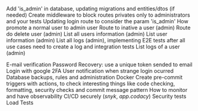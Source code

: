 Add 'is_admin' in database, updating migrations and entities/dtos (if needed)
Create middleware to block routes privates only to administrators and your tests
Updating login route to consider the param 'is_admin'
How promote a normal user to admin user
Route to inative a user (admin)
Route do delete user (admin)
List all users information (admin)
List user information (admin)
List all logs (admin), implementing E2E tests after all use cases need to create a log and integration tests
List logs of a user (admin)

E-mail verification
Password Recovery: use a unique token sended to email
Login with google
2FA
User notification when strange login ocurred
Database backups, rules and administration
Docker
Create pre-commit triggers with actions, to check interesting things like code checking, formatting, security checks and commit message pattern
How to monitor and have observability
CI/CD securely (_snyk_, _app.codacy_)
Security tests
Load Tests
